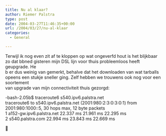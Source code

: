 ```yaml
---
title: Nu al klaar?
author: Riemer Palstra
type: post
date: 2004-03-27T11:46:35+00:00
url: /2004/03/27/nu-al-klaar
categories:
  - General

---
```

Terwijl ik nog even zit af te kloppen op wat ongeverfd hout is het blijkbaar zo dat bbned gisteren mijn DSL lijn voor thuis probleemloos heeft geupgrade. He  
b er dus weinig van gemerkt, behalve dat het downloaden van wat tarballs opeens een stukje sneller ging. Zelf hebben we trouwens ook nog voor een soortement  
van upgrade van mijn connectiviteit thuis gezorgd:

-bash-2.05b$ traceroute6 s540.ipv6.palstra.net  
traceroute6 to s540.ipv6.palstra.net (2001:980:2:3:0:3:0:1) from 2001:980:1000::5, 30 hops max, 12 byte packets  
1 a152-gw.ipv6.palstra.net 22.337 ms 21.961 ms 22.295 ms  
2 s540.palstra.com 22.994 ms 23.843 ms 22.669 ms

🙂